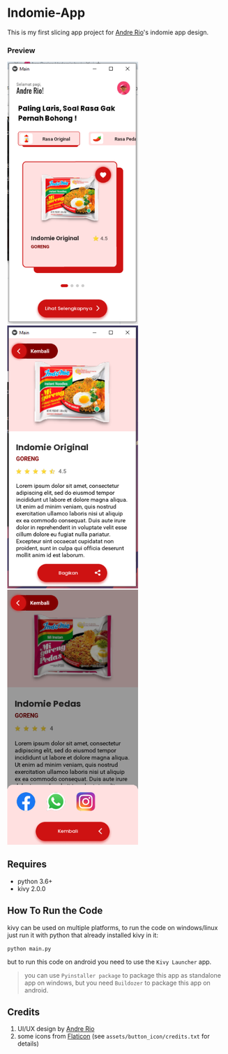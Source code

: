 # Indomie-App
This is my first slicing app project for [Andre Rio](https://github.com/andregans)'s indomie app design.
### Preview
<img src="/preview/image.PNG" alt="drawing" width="300"/> <img src="/preview/image2.PNG" alt="drawing" width="300"/> <img src="/preview/image3.PNG" alt="drawing" width="300"/>
## Requires
- python 3.6+
- kivy 2.0.0
## How To Run the Code
kivy can be used on multiple platforms, to run the code on windows/linux just run it with python that already installed kivy in it:
``` 
python main.py
```
but to run this code on android you need to use the `Kivy Launcher` app.
>you can use `Pyinstaller package` to package this app as standalone app on windows, but you need `Buildozer` to package this app on android.
## Credits
1. UI/UX design by [Andre Rio](https://github.com/andregans)
2. some icons from [Flaticon](https://www.flaticon.com/) (see `assets/button_icon/credits.txt` for details)


